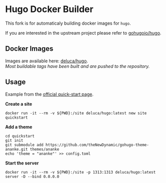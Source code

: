 # Hugo Docker Builder

This fork is for automaticaly building docker images for `hugo`.

If you are interested in the upstream project please refer to [gohugoio/hugo](https://github.com/gohugoio/hugo).

## Docker Images

Images are available here: [deluca/hugo](https://hub.docker.com/r/deluca/hugo).  
*Most buildable tags have been built and are pushed to the repository.*

## Usage

Example from the [official quick-start page](https://gohugo.io/getting-started/quick-start/).

**Create a site**
```shell script
docker run -it --rm -v ${PWD}:/site deluca/hugo:latest new site quickstart
```

**Add a theme**
```shell script
cd quickstart
git init
git submodule add https://github.com/theNewDynamic/gohugo-theme-ananke.git themes/ananke
echo 'theme = "ananke"' >> config.toml
```

**Start the server**
```shell script
docker run -it --rm -v ${PWD}:/site -p 1313:1313 deluca/hugo:latest server -D --bind 0.0.0.0
```

